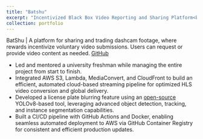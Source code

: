 ```yaml
---
title: "Batshu"
excerpt: "Incentivized Black Box Video Reporting and Sharing Platform<br/><img src='/images/batshu.png'>"
collection: portfolio
---
```


BatShu | A platform for sharing and trading dashcam footage, where rewards incentivize voluntary video submissions. Users can request or provide video content as needed. [GitHub](https://github.com/bik1111/BatShu-backend)

- Led and mentored a university freshman while managing the entire project from start to finish.
- Integrated AWS S3, Lambda, MediaConvert, and CloudFront to build an efficient, automated cloud-based streaming pipeline for optimized HLS video conversion and global delivery.
- Developed a license plate blurring feature using an [open-source]((https://github.com/tfaehse/DashcamCleaner)) YOLOv8-based tool, leveraging advanced object detection, tracking, and instance segmentation capabilities.
- Built a CI/CD pipeline with GitHub Actions and Docker, enabling seamless automated deployment to AWS via GitHub Container Registry for consistent and efficient production updates.
